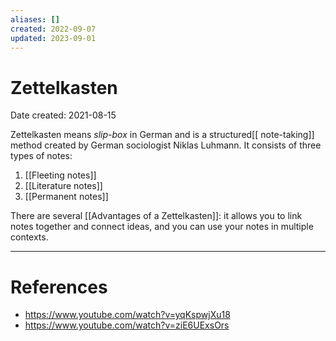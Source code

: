 ```yaml
---
aliases: []
created: 2022-09-07
updated: 2023-09-01
---
```


# Zettelkasten
Date created: 2021-08-15

Zettelkasten means *slip-box* in German and is a structured[[ note-taking]] method created by German sociologist Niklas Luhmann. It consists of three types of notes:

1. [[Fleeting notes]]
2. [[Literature notes]]
3. [[Permanent notes]]

There are several [[Advantages of a Zettelkasten]]: it allows you to link notes together and connect ideas, and you can use your notes in multiple contexts.

---
# References
* https://www.youtube.com/watch?v=yqKspwjXu18
* https://www.youtube.com/watch?v=ziE6UExsOrs